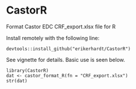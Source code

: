 # CastorR
Format Castor EDC CRF_export.xlsx file for R

Install remotely with the following line:
```
devtools::install_github("erikerhardt/CastorR")
```

See vignette for details.  Basic use is seen below.
```
library(CastorR)
dat <- castor_format_R(fn = "CRF_export.xlsx")
str(dat)
```
